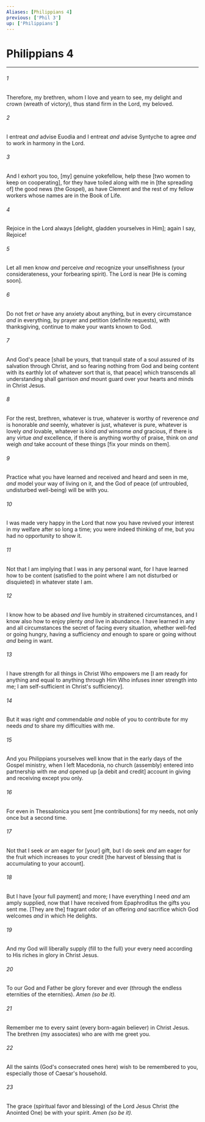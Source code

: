 ```yaml
---
Aliases: [Philippians 4]
previous: ['Phil 3']
up: ['Philippians']
---
```

# Philippians 4

***


###### 1 


Therefore, my brethren, whom I love and yearn to see, my delight and crown (wreath of victory), thus stand firm in the Lord, my beloved. 


###### 2 


I entreat _and_ advise Euodia and I entreat _and_ advise Syntyche to agree _and_ to work in harmony in the Lord. 


###### 3 


And I exhort you too, [my] genuine yokefellow, help these [two women to keep on cooperating], for they have toiled along with me in [the spreading of] the good news (the Gospel), as have Clement and the rest of my fellow workers whose names are in the Book of Life. 


###### 4 


Rejoice in the Lord always [delight, gladden yourselves in Him]; again I say, Rejoice! 


###### 5 


Let all men know _and_ perceive _and_ recognize your unselfishness (your considerateness, your forbearing spirit). The Lord is near [He is coming soon]. 


###### 6 


Do not fret _or_ have any anxiety about anything, but in every circumstance _and_ in everything, by prayer and petition (definite requests), with thanksgiving, continue to make your wants known to God. 


###### 7 


And God's peace [shall be yours, that tranquil state of a soul assured of its salvation through Christ, and so fearing nothing from God and being content with its earthly lot of whatever sort that is, that peace] which transcends all understanding shall garrison _and_ mount guard over your hearts and minds in Christ Jesus. 


###### 8 


For the rest, brethren, whatever is true, whatever is worthy of reverence _and_ is honorable _and_ seemly, whatever is just, whatever is pure, whatever is lovely _and_ lovable, whatever is kind _and_ winsome _and_ gracious, if there is any virtue _and_ excellence, if there is anything worthy of praise, think on _and_ weigh _and_ take account of these things [fix your minds on them]. 


###### 9 


Practice what you have learned and received and heard and seen in me, _and_ model your way of living on it, and the God of peace (of untroubled, undisturbed well-being) will be with you. 


###### 10 


I was made very happy in the Lord that now you have revived your interest in my welfare after so long a time; you were indeed thinking of me, but you had no opportunity to show it. 


###### 11 


Not that I am implying that I was in any personal want, for I have learned how to be  content (satisfied to the point where I am not disturbed or disquieted) in whatever state I am. 


###### 12 


I know how to be abased _and_ live humbly in straitened circumstances, and I know also how to enjoy plenty _and_ live in abundance. I have learned in any and all circumstances the secret of facing every situation, whether well-fed or going hungry, having a sufficiency _and_ enough to spare or going without _and_ being in want. 


###### 13 


I have strength for all things in Christ Who empowers me [I am ready for anything and equal to anything through Him Who infuses inner strength into me; I am self-sufficient in Christ's sufficiency]. 


###### 14 


But it was right _and_ commendable _and_ noble of you to contribute for my needs _and_ to share my difficulties with me. 


###### 15 


And you Philippians yourselves well know that in the early days of the Gospel ministry, when I left Macedonia, no church (assembly) entered into partnership with me _and_ opened up [a debit and credit] account in giving and receiving except you only. 


###### 16 


For even in Thessalonica you sent [me contributions] for my needs, not only once but a second time. 


###### 17 


Not that I seek _or_ am eager for [your] gift, but I do seek _and_ am eager for the fruit which increases to your credit [the harvest of blessing that is accumulating to your account]. 


###### 18 


But I have [your full payment] and more; I have everything I need _and_ am amply supplied, now that I have received from Epaphroditus the gifts you sent me. [They are the] fragrant odor of an offering _and_ sacrifice which God welcomes _and_ in which He delights. 


###### 19 


And my God will liberally supply (fill to the full) your every need according to His riches in glory in Christ Jesus. 


###### 20 


To our God and Father be glory forever and ever (through the endless eternities of the eternities). _Amen (so be it)._ 


###### 21 


Remember me to every saint (every born-again believer) in Christ Jesus. The brethren (my associates) who are with me greet you. 


###### 22 


All the saints (God's consecrated ones here) wish to be remembered to you, especially those of Caesar's household. 


###### 23 


The grace (spiritual favor and blessing) of the Lord Jesus Christ (the Anointed One) be with your spirit. _Amen (so be it)._

